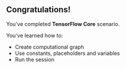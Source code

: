 ## Congratulations!

You've completed **TensorFlow Core** scenario.

You've learned how to:
* Create computational graph
* Use constants, placeholders and variables
* Run the session
